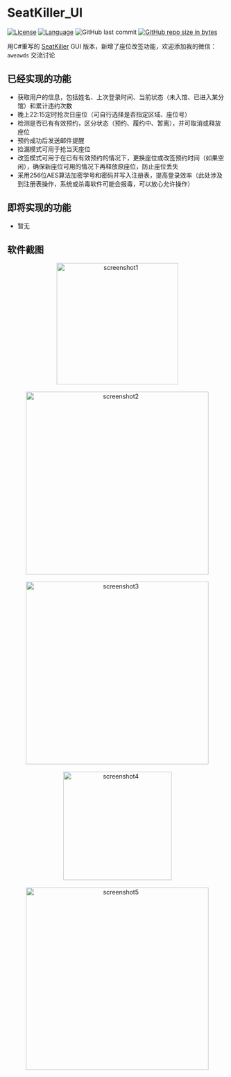 # SeatKiller_UI

[![License](https://img.shields.io/badge/license-MIT-red.svg?colorB=D5283A#)](LICENSE)
[![Language](https://img.shields.io/badge/language-C%23-blue.svg)](https://docs.microsoft.com/en-us/dotnet/csharp/)
![GitHub last commit](https://img.shields.io/github/last-commit/goolhanrry/SeatKiller_UI.svg)
[![GitHub repo size in bytes](https://img.shields.io/github/repo-size/goolhanrry/SeatKiller_UI.svg?colorB=ff7e00#)](https://github.com/goolhanrry/SeatKiller_UI)

用C#重写的 [SeatKiller](https://github.com/goolhanrry/SeatKiller) GUI 版本，新增了座位改签功能，欢迎添加我的微信：`aweawds` 交流讨论

## 已经实现的功能

* 获取用户的信息，包括姓名、上次登录时间、当前状态（未入馆、已进入某分馆）和累计违约次数
* 晚上22:15定时抢次日座位（可自行选择是否指定区域、座位号）
* 检测是否已有有效预约，区分状态（预约、履约中、暂离），并可取消或释放座位
* 预约成功后发送邮件提醒
* 捡漏模式可用于抢当天座位
* 改签模式可用于在已有有效预约的情况下，更换座位或改签预约时间（如果空闲），确保新座位可用的情况下再释放原座位，防止座位丢失
* 采用256位AES算法加密学号和密码并写入注册表，提高登录效率（此处涉及到注册表操作，系统或杀毒软件可能会报毒，可以放心允许操作）

## 即将实现的功能

* 暂无

## 软件截图

<p align="center">
  <img with="340" height="280" src="https://github.com/goolhanrry/SeatKiller_UI/blob/master/Screenshot/SeatKiller_UI_Screenshot1.png" alt="screenshot1">
</p>
<p align="center">
  <img with="598" height="421" src="https://github.com/goolhanrry/SeatKiller_UI/blob/master/Screenshot/SeatKiller_UI_Screenshot2.png" alt="screenshot2">
</p>
<p align="center">
  <img with="598" height="421" src="https://github.com/goolhanrry/SeatKiller_UI/blob/master/Screenshot/SeatKiller_UI_Screenshot3.png" alt="screenshot3">
</p>
<p align="center">
  <img with="376" height="250" src="https://github.com/goolhanrry/SeatKiller_UI/blob/master/Screenshot/SeatKiller_UI_Screenshot4.png" alt="screenshot4">
</p>
<p align="center">
  <img with="598" height="421" src="https://github.com/goolhanrry/SeatKiller_UI/blob/master/Screenshot/SeatKiller_UI_Screenshot5.png" alt="screenshot5">
</p>

